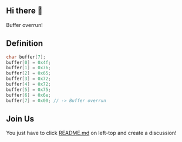## Hi there 👋

Buffer overrun!

## Definition

```c
char buffer[7];
buffer[0] = 0x4f;
buffer[1] = 0x76;
buffer[2] = 0x65;
buffer[3] = 0x72;
buffer[4] = 0x72;
buffer[5] = 0x75;
buffer[6] = 0x6e;
buffer[7] = 0x00; // -> Buffer overrun
```

## Join Us

You just have to click [README.md](https://github.com/Over-Run/.github/tree/main/profile/README.md) on left-top and create a discussion!

<!--

**Here are some ideas to get you started:**

🙋‍♀️ A short introduction - what is your organization all about?
🌈 Contribution guidelines - how can the community get involved?
👩‍💻 Useful resources - where can the community find your docs? Is there anything else the community should know?
🍿 Fun facts - what does your team eat for breakfast?
🧙 Remember, you can do mighty things with the power of [Markdown](https://docs.github.com/github/writing-on-github/getting-started-with-writing-and-formatting-on-github/basic-writing-and-formatting-syntax)
-->
